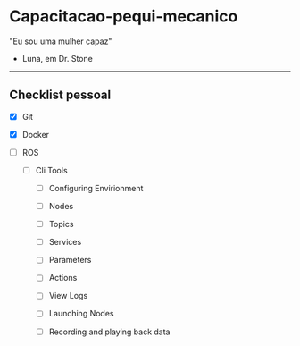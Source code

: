 # Capacitacao-pequi-mecanico

"Eu sou uma mulher capaz"

- Luna, em Dr. Stone

---

## Checklist pessoal

- [x] Git
- [x] Docker

- [ ] ROS
  - [ ] Cli Tools
    - [ ] Configuring Envirionment
    - [ ] Nodes
    - [ ] Topics
    - [ ] Services
    - [ ] Parameters
    - [ ] Actions
    - [ ] View Logs
    - [ ] Launching Nodes
    - [ ] Recording and playing back data

